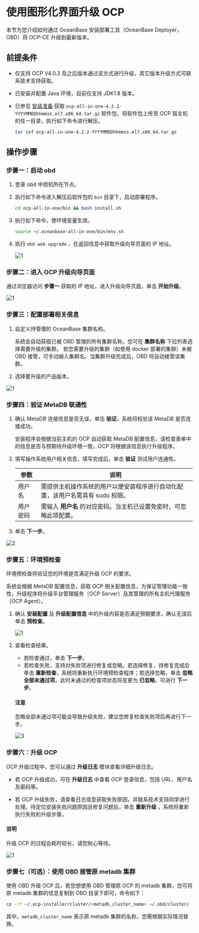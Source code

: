 # 使用图形化界面升级 OCP

本节为您介绍如何通过 OceanBase 安装部署工具（OceanBase Deployer，OBD）将 OCP-CE 升级到最新版本。

## 前提条件

* 仅支持 OCP V4.0.3 及之后版本通过该方式进行升级，其它版本升级方式可联系技术支持获取。
* 已安装并配置 Java 环境，目前仅支持 JDK1.8 版本。
* 已参见 [安装准备](../../300.deployment-guide/200.deploying-community-ocp/400.installation-preparation.md) 获取 `ocp-all-in-one-4.2.2-YYYYMMDDhhmmss.el7.x86_64.tar.gz` 软件包，将软件包上传至 OCP 宿主机的任一目录，执行如下命令进行解压。

   ```bash
   tar zxf ocp-all-in-one-4.2.2-YYYYMMDDhhmmss.el7.x86_64.tar.gz
   ```

## 操作步骤

### 步骤一：启动 obd

1. 登录 obd 中控机所在节点。

2. 执行如下命令进入解压后软件包的 `bin` 目录下，启动部署程序。

    ```bash
    cd ocp-all-in-one/bin && bash install.sh
    ```

3. 执行如下命令，使环境变量生效。

    ```bash
    source ~/.oceanbase-all-in-one/bin/env.sh
    ```

4. 执行 `obd web upgrade` ，在返回信息中获取升级向导页面的 IP 地址。

   ![1](https://obbusiness-private.oss-cn-shanghai.aliyuncs.com/doc/img/ocp/421-ce/upgrade.png)

### 步骤二：进入 OCP 升级向导页面

通过浏览器访问 **步骤一** 获取的 IP 地址，进入升级向导页面，单击 **开始升级**。

![1](https://obbusiness-private.oss-cn-shanghai.aliyuncs.com/doc/img/ocp/421-ce/%E5%8D%87%E7%BA%A7%E5%90%91%E5%AF%BC.png)

### 步骤三：配置部署相关信息

1. 自定义待管理的 OceanBase 集群名称。

   系统会自动获取已被 OBD 管理的所有集群名称，您可在 **集群名称** 下拉列表选择需要升级的集群。
   若您需要升级的集群（如使用 docker 部署的集群）未被 OBD 接管，可手动输入集群名。当集群升级完成后，OBD 将自动接管该集群。

2. 选择要升级的产品版本。

![1](https://obbusiness-private.oss-cn-shanghai.aliyuncs.com/doc/img/ocp/421-ce/%E5%8D%87%E7%BA%A7%E9%85%8D%E7%BD%AE.png)

### 步骤四：验证 MetaDB 联通性

1. 确认 MetaDB 连接信息是否无误，单击 **验证**，系统将校验该 MetaDB 是否连接成功。

   安装程序会根据当前主机的 OCP 自动获取 MetaDB 配置信息，请检查表单中的信息是否与预期待升级环境一致，OCP 将根据该信息执行升级程序。

2. 填写操作系统用户相关信息，填写完成后，单击 **验证** 测试用户连通性。

   |  参数   |   说明   |
   |---------|----------|
   |  用户名   | 需提供主机操作系统的用户以便安装程序进行自动化配置，该用户名需具有 sudo 权限。    |
   |  用户密码 | 需输入 **用户名** 的对应密码。当主机已设置免密时，可忽略此项配置。     |

3. 单击 **下一步**。

![2](https://obbusiness-private.oss-cn-shanghai.aliyuncs.com/doc/img/ocp/421-ce/%E8%BF%9E%E6%8E%A5%E4%BF%A1%E6%81%AF.png)

### 步骤五：环境预检查

环境预检查将验证您的环境是否满足升级 OCP 的要求。

系统会根据 MetaDB 配置信息，获取 OCP 相关配置信息，为保证管理功能一致性，升级程序将升级平台管理服务（OCP Server）及其管理的所有主机代理服务（OCP Agent）。

1. 确认 **安装配置** 及 **升级配置信息** 中的升级内容是否满足预期要求，确认无误后单击 **预检查**。

   ![1](https://obbusiness-private.oss-cn-shanghai.aliyuncs.com/doc/img/ocp/421-ce/%E5%8D%87%E7%BA%A7%E9%85%8D%E7%BD%AE%E4%BF%A1%E6%81%AF.png)

2. 查看检查结果。

   * 若检查通过，单击 **下一步**。
   * 若检查失败，支持对失败项进行修复或忽略。若选择修复，待修复完成后单击 **重新检查**，系统将重新执行环境预检查程序；若选择忽略，单击 **忽略全部未通过项**，此时未通过的检查项状态将变更为 **已忽略**，可进行 **下一步**。

   <main id="notice" type='notice'>
   <h4>注意</h4>
   <p>忽略全部未通过项可能会导致升级失败，建议您修复检查失败项后再进行下一步。</p>
   </main>

   ![3](https://obbusiness-private.oss-cn-shanghai.aliyuncs.com/doc/img/ocp/421-ce/%E5%8D%87%E7%BA%A7%E9%A2%84%E6%A3%80%E6%9F%A5.png)

### 步骤六：升级 OCP

OCP 升级过程中，您可以通过 **升级日志** 模块查看详细升级日志。

* 若 OCP 升级成功，可在 **升级日志** 中查看 OCP 登录信息，包括 URL、用户名及密码等。

* 若 OCP 升级失败，请查看日志信息获取失败原因，并联系技术支持同学进行处理。待定位安装失败问题原因且修复问题后，单击 **重新升级** ，系统将重新执行失败的升级步骤。

<main id="notice" type='explain'>
<h4>说明</h4>
<p>升级 OCP 的过程会耗时较长，请您耐心等待。</p>
</main>

![1](https://obbusiness-private.oss-cn-shanghai.aliyuncs.com/doc/img/ocp/421-ce/ocp%E5%8D%87%E7%BA%A7%E6%88%90%E5%8A%9F.png)

### 步骤七（可选）：使用 OBD 接管原 metadb 集群

使用 OBD 升级 OCP 后，若您想使用 OBD 管理原 OCP 的 metadb 集群，您可将原 metadb 集群的信息复制到 OBD 目录下即可，命令如下：

```bash
cp -rf ~/.ocp-installer/cluster/<metadb_cluster_name> ~/.obd/cluster/
```

其中，`metadb_cluster_name` 表示原 metadb 集群的名称，您需根据实际情况替换。
